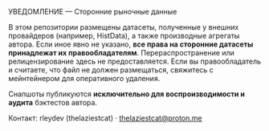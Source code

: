 УВЕДОМЛЕНИЕ — Сторонние рыночные данные

В этом репозитории размещены датасеты, полученные у внешних провайдеров (например, HistData), а также производные агрегаты автора.
Если иное явно не указано, **все права на сторонние датасеты принадлежат их правообладателям**.
Перераспространение или релицензирование здесь не предоставляется. Если вы правообладатель и считаете, что файл не должен
размещаться, свяжитесь с мейнтейнером для оперативного удаления.

Снапшоты публикуются **исключительно для воспроизводимости и аудита** бэктестов автора.

Контакт: rleydev (thelaziestcat) · thelaziestcat@proton.me
